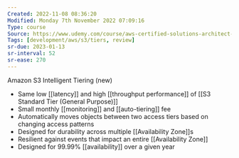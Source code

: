 ```yaml
---
Created: 2022-11-08 08:36:20
Modified: Monday 7th November 2022 07:09:16
Type: course
Source: https://www.udemy.com/course/aws-certified-solutions-architect-associate-saa-c01/?xref=E0Aed11STH4LPUQvCz0GJFABTmM=
Tags: [development/aws/s3/tiers, review]
sr-due: 2023-01-13
sr-interval: 52
sr-ease: 270
---
```


Amazon S3 Intelligent Tiering (new)

- Same low [[latency]] and high [[throughput performance]] of [[S3 Standard Tier (General Purpose)]]
- Small monthly [[monitoring]] and [[auto-tiering]] fee
- Automatically moves objects between two access tiers based on changing access patterns
- Designed for durability across multiple [[Availability Zone]]s
- Resilient against events that impact an entire [[Availability Zone]]
- Designed for 99.99% [[availability]] over a given year